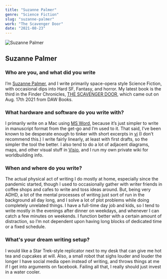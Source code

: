 ```yaml
---
title: "Suzanne Palmer"
genre: "Science Fiction"
slug: "suzanne-palmer"
work: "The Scavenger Door"
date: "2021-08-23"
---
```


![Suzanne Palmer](/interview-photos/suzanne-palmer.jpg)

## Suzanne Palmer

### Who are you, and what did you write

I’m [Suzanne Palmer](http://zanzjan.net/), and I write primarily space-opera style Science Fiction, with occasional dips into Hard SF, Fantasy, and horror. My latest book is the third in the Finder Chronicles, [THE SCAVENGER DOOR](http://zanzjan.net/writing/scavenger-door.html), which came out on Aug. 17th 2021 from DAW Books.

### What hardware and software do you write with?

I primarily write on a Mac using [MS Word](https://en.wikipedia.org/wiki/Microsoft_Word), because it’s just simpler to write in manuscript format from the get-go and I’m used to it. That said, I’ve been known to be desperate enough to tinker with short excerpts in [vi](https://en.wikipedia.org/wiki/Vi) (I don’t recommend this.) I write fairly linearly, at least with first drafts, so the simpler the tool the better. I also tend to do a lot of adjacent diagrams, maps, and other visual stuff in [Visio](https://en.wikipedia.org/wiki/Microsoft_Visio), and I run my own private wiki for worldbuilding info.

### When and where do you write?

The actual physical act of writing I do mostly at home, especially since the pandemic started, though I used to occasionally gather with writer friends in coffee shops and cafes to write and toss ideas around. But, being very ADHD, a lot of the mental processes of writing just sort of run in the background all day long, and I solve a lot of plot problems while doing completely unrelated things. I have a full-time day job and kids, so I tend to write mostly in the evenings after dinner on weekdays, and whenever I can catch a few minutes on weekends. I function better with a certain amount of distraction, so I’m not dependent upon having long blocks of dedicated time or a fixed schedule.

### What's your dream writing setup?

I would like a Star Trek-style replicator next to my desk that can give me hot tea and cupcakes at will. Also, a small robot that sighs louder and louder the longer I have social media open instead of writing, and throws things at me if I get into arguments on facebook. Failing all that, I really should just invest in a water cooler.